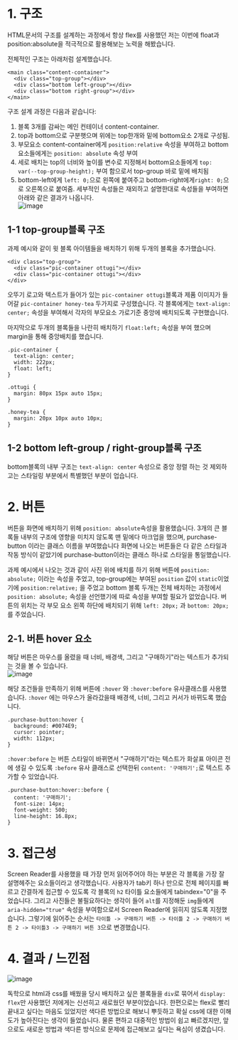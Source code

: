 # 1. 구조
HTML문서의 구조를 설계하는 과정에서 항상 flex를 사용했던 저는 이번에 float과 position:absolute을 적극적으로 활용해보는 노력을 해봤습니다.

전체적인 구조는 아래처럼 설계했습니다.
```
<main class="content-container">
  <div class="top-group"></div>
  <div class="bottom left-group"></div>
  <div class="bottom right-group"></div>
</main>
```

구조 설계 과정은 다음과 같습니다:
1. 블록 3개를 감싸는 메인 컨테이너 content-container.
2. top과 bottom으로 구분햇으며 위에는 top한개와 밑에 bottom요소 2개로 구성됨.
3. 부모요소 content-container에게 `position:relative` 속성을 부여하고 bottom 요소들에게는 `position: absolute` 속성 부여
4. 세로 배치는 top의 너비와 높이를 변수로 지정해서 bottom요소들에게 `top: var(--top-group-height);` 부여 함으로서 top-group 바로 밑에 배치됨
5. bottom-left에게 `left: 0;`으로 왼쪽에 붙여주고 bottom-right에게`right: 0;`으로 오른쪽으로 붙여줌.
세부적인 속성들은 재외하고 설명한대로 속성들을 부여하면 아래와 같은 결과가 나옵니다.
<br>![image](https://github.com/dldnlee/home-work/assets/83799987/eec990db-e3b3-4ec7-a11b-bd82c099cf74)



## 1-1 top-group블록 구조
과제 예시와 같이 윗 블록 아이템들을 배치하기 위해 두개의 블록을 추가했습니다.
```
<div class="top-group">
  <div class="pic-container ottugi"></div>
  <div class="pic-container ottugi"></div>
</div>
```
오뚜기 로고와 텍스트가 들어가 있는 `pic-container ottugi`블록과 제품 이미지가 들어갈 `pic-container honey-tea` 두가지로 구성했습니다.
각 블록에게는 `text-align: center;` 속성을 부여해서 각자의 부모요소 가로기준 중앙에 배치되도록 구현했습니다. 

마지막으로 두개의 블록들을 나란히 배치하기 `float:left;` 속성을 부여 했으며 margin을 통해 중앙배치를 했습니다.
```
.pic-container {
  text-align: center;
  width: 222px;
  float: left;
}

.ottugi {
  margin: 80px 15px auto 15px;
}

.honey-tea {
  margin: 20px 10px auto 10px;
}

```

## 1-2 bottom left-group / right-group블록 구조
bottom블록의 내부 구조는 `text-align: center` 속성으로 중앙 정렬 하는 것 제외하고는 스타일링 부분에서 특별했던 부분이 업습니다.

# 2. 버튼
버튼을 화면에 배치하기 위해 `position: absolute`속성을 활용했습니다. 3개의 큰 블록들 내부의 구조에 영향을 미치지 않도록 맨 밑에다 마크업을 했으며, purchase-button 이라는 클래스 이름을 부여했습니다
화면에 나오는 버튼들은 다 같은 스타일과 작동 방식이 같았기에 purchase-button이라는 클래스 하나로 스타일을 통일했습니다.

과제 예시에서 나오는 것과 같이 사진 위에 배치를 하기 위해 버튼에 `position: absolute;` 이라는 속성을 주었고, top-group에는 부여된 `position` 값이 `static`이었기에 `position:relative;` 을 주었고 bottom 블록 두개는 전체 배치하는 과정에서
`position: absolute;` 속성을 선언했기에 따로 속성을 부여할 필요가 없었습니다.
버튼의 위치는 각 부모 요소 왼쪽 하단에 배치되기 위해 `left: 20px;` 과 `bottom: 20px;`를 주었습니다.

## 2-1. 버튼 hover 요소
해당 버튼은 마우스를 올렸을 때 너비, 배경색, 그리고 "구매하기"라는 텍스트가 추가되는 것을 볼 수 있습니다. 
<br>![image](https://github.com/dldnlee/home-work/assets/83799987/17cb7db6-1801-4ab3-ba64-5b4199325378)



해당 조건들을 만족하기 위해 버튼에 `:hover` 와 `:hover:before` 유사클래스를 사용했습니다.
`:hover` 에는 마우스가 올라갔을때 배경색, 너비, 그리고 커서가 바뀌도록 했습니다.
```
.purchase-button:hover {
  background: #0074E9;
  cursor: pointer;
  width: 112px;
}
```

`:hover:before` 는 버튼 스타일이 바뀌면서 "구매하기"라는 텍스트가 화살표 아이콘 전에 생길 수 있도록 `:before` 유사 클래스로 선택한뒤 `content: '구매하기';`로 텍스트 추가할 수 있었습니다.
```
.purchase-button:hover::before {
  content: '구매하기';
  font-size: 14px;
  font-weight: 500;
  line-height: 16.8px;
}
```

# 3. 접근성
Screen Reader를 사용했을 때 가장 먼저 읽어주어야 하는 부분은 각 블록을 가장 잘 설명헤주는 요소들이라고 생각했습니다. 사용자가 tab키 하나 만으로 전체 페이지를 빠르고 간결하게 접근할 수 있도록
각 블록의 `h2` 타이틀 요소들에게 tabindex="0"을 주었습니다. 그리고 사진들은 불필요하다는 생각이 들어 `alt`를 지정해둔 `img`들에게 `aria-hidden="true"` 속성을 부여함으로서 Screen Reader에 읽히지 않도록 지정했습니다.
그렇기에 읽어주는 순서는 `타이틀 -> 구매하기 버튼 -> 타이틀 2 -> 구매하기 버튼 2 -> 타이틀3 -> 구매하기 버튼 3`으로 변경했습니다. 

# 4. 결과 / 느낀점
![image](https://github.com/dldnlee/home-work/assets/83799987/e6018025-bde1-414a-9d56-d7cba3cfd175)


독학으로 html과 css를 배웠을 당시 배치하고 싶은 블록들을 `div`로 묶어서 `display: flex`만 사용했던 저에게는 신선히고 새로웠던 부분이었습니다. 한편으로는 flex로 빨리 끝내고 싶다는 마음도 있었지만 색다른 방법으로 해보니 뿌듯하고 확실
css에 대한 이해도가 높아진다는 생각이 들었습니다. 물론 편하고 대중적인 방법이 쉽고 빠르겠지만, 앞으로도 새로운 방법과 색다른 방식으로 문제에 접근해보고 싶다는 욕심이 생겼습니다. 
